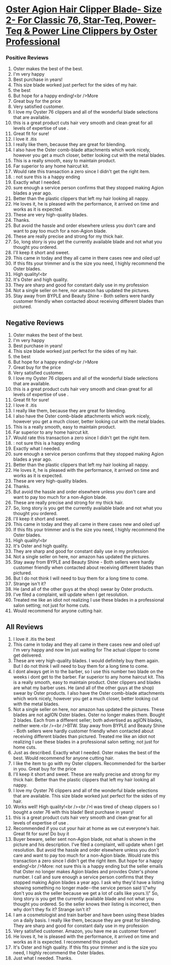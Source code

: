 # [Oster Agion Hair Clipper Blade- Size 2- For Classic 76, Star-Teq, Power-Teq &amp; Power Line Clippers by Oster Professional](https://products.checkmycream.com/products/Oster-Agion-Hair-Clipper-Blade-Size-2-For-Classic-76-Star-Teq-Power-Teq-and-Power-Line-Clippers-by-Oster-Professional.html)

### Positive Reviews

<ol>
      <li>Oster makes the best of the best.</li>
      <li>I&#x27;m very happy</li>
      <li>Best purchase in years!</li>
      <li>This size blade worked just perfect for the sides of my hair.</li>
      <li>the best</li>
      <li>But hope for a happy ending!&lt;br /&gt;More</li>
      <li>Great buy for the price</li>
      <li>Very satisfied customer.  </li>
      <li>I love my Oyster 76 clippers and all of the wonderful blade selections that are available.  </li>
      <li>this is a great product cuts hair very smooth and clean great for all levels of expertise of use .</li>
      <li>Great fit for sure!  </li>
      <li>I love it .itis</li>
      <li>I really like them, because they are great for blending.</li>
      <li>I also have the Oster comb-blade attachments which work nicely, however you get a much closer, better looking cut with the metal blades.</li>
      <li>This is a really smooth, easy to maintain product.</li>
      <li>Far superior to any home haircut kit.</li>
      <li>Would rate this transaction a zero since I didn&#x27;t get the right item.</li>
      <li>: not sure this is a happy ending</li>
      <li>Exactly what I needed.</li>
      <li>sure enough a service person confirms that they stopped making Agion blades a year ago.</li>
      <li>Better than the plastic clippers that left my hair looking all nappy.</li>
      <li>He loves it, he is pleased with the performance, it arrived on time and works as it is expected.</li>
      <li>These are very high-quality blades.</li>
      <li>Thanks.</li>
      <li>But avoid the hassle and order elsewhere unless you don&#x27;t care and want to pay too much for a non-Agion blade.</li>
      <li>These are really precise and strong for my thick hair.</li>
      <li>So, long story is you get the currently available blade and not what you thought you ordered.</li>
      <li>I&#x27;ll keep it short and sweet.</li>
      <li>This came in today and they all came in there cases new and oiled up!</li>
      <li>If this fits your trimmer and is the size you need,  I highly recommend the Oster blades.</li>
      <li>High quality!&lt;br</li>
      <li>It&#x27;s Oster and high quality.  </li>
      <li>They are sharp and good for constant daily use  in my profession</li>
      <li>Not a single seller on here, nor amazon has updated the pictures.</li>
      <li>Stay away from BYPLE and Beauty Shine - Both sellers were hardly customer friendly when contacted about receiving different blades than pictured.</li>
</ol>


<h2>Negative Reviews</h2>
<ol>
<li> Oster makes the best of the best.</li>
<li> I&#x27;m very happy</li>
<li> Best purchase in years!</li>
<li> This size blade worked just perfect for the sides of my hair.</li>
<li> the best</li>
<li> But hope for a happy ending!&lt;br /&gt;More</li>
<li> Great buy for the price</li>
<li> Very satisfied customer.  </li>
<li> I love my Oyster 76 clippers and all of the wonderful blade selections that are available.  </li>
<li> this is a great product cuts hair very smooth and clean great for all levels of expertise of use .</li>
<li> Great fit for sure!  </li>
<li> I love it .itis</li>
<li> I really like them, because they are great for blending.</li>
<li> I also have the Oster comb-blade attachments which work nicely, however you get a much closer, better looking cut with the metal blades.</li>
<li> This is a really smooth, easy to maintain product.</li>
<li> Far superior to any home haircut kit.</li>
<li> Would rate this transaction a zero since I didn&#x27;t get the right item.</li>
<li> : not sure this is a happy ending</li>
<li> Exactly what I needed.</li>
<li> sure enough a service person confirms that they stopped making Agion blades a year ago.</li>
<li> Better than the plastic clippers that left my hair looking all nappy.</li>
<li> He loves it, he is pleased with the performance, it arrived on time and works as it is expected.</li>
<li> These are very high-quality blades.</li>
<li> Thanks.</li>
<li> But avoid the hassle and order elsewhere unless you don&#x27;t care and want to pay too much for a non-Agion blade.</li>
<li> These are really precise and strong for my thick hair.</li>
<li> So, long story is you get the currently available blade and not what you thought you ordered.</li>
<li> I&#x27;ll keep it short and sweet.</li>
<li> This came in today and they all came in there cases new and oiled up!</li>
<li> If this fits your trimmer and is the size you need,  I highly recommend the Oster blades.</li>
<li> High quality!&lt;br</li>
<li> It&#x27;s Oster and high quality.  </li>
<li> They are sharp and good for constant daily use  in my profession</li>
<li> Not a single seller on here, nor amazon has updated the pictures.</li>
<li> Stay away from BYPLE and Beauty Shine - Both sellers were hardly customer friendly when contacted about receiving different blades than pictured.</li>
<li> But I do not think I will need to buy them for a long time to come.</li>
<li> Strange isn&#x27;t it?</li>
<li> He (and all of the other guys at the shop) swear by Oster products.</li>
<li> I&#x27;ve filed a complaint, will update when I get resolution.</li>
<li> Treated me like an idiot not realizing I use these blades in a professional salon setting; not just for home cuts.</li>
<li> Would recommend for anyone cutting hair.</li>
</ol>

<h2>All Reviews</h2>

<ol>
    <li> I love it .itis the best</li>
    <li> This came in today and they all came in there cases new and oiled up! I&#x27;m very happy and now Im just waiting for The actual clipper to come get delivered.</li>
    <li> These are very high-quality blades. I would definitely buy them again. But I do not think I will need to buy them for a long time to come.</li>
    <li> I dont always get in to the barber, so I use this number two blade on the weeks i dont get to the barber. Far superior to any home haircut kit. This is a really smooth, easy to maintain product. Oster clippers and blades are what my barber uses. He (and all of the other guys at the shop) swear by Oster products. I also have the Oster comb-blade attachments which work nicely, however you get a much closer, better looking cut with the metal blades.</li>
    <li> Not a single seller on here, nor amazon has updated the pictures. These blades are not agION Oster blades. Oster no longer makes them. Bought 2 blades. Each from a different seller; both advertised as agION blades, neither were.&lt;br /&gt;&lt;br /&gt;BTW. Stay away from BYPLE and Beauty Shine - Both sellers were hardly customer friendly when contacted about receiving different blades than pictured. Treated me like an idiot not realizing I use these blades in a professional salon setting; not just for home cuts.</li>
    <li> Just as described. Exactly what I needed. Oster makes the best of the best. Would recommend for anyone cutting hair.</li>
    <li> I like the item to go with my Oster clippers. Recommended for the barber in you. Great buy for the price</li>
    <li> I&#x27;ll keep it short and sweet. These are really precise and strong for my thick hair. Better than the plastic clippers that left my hair looking all nappy.</li>
    <li> I love my Oyster 76 clippers and all of the wonderful blade selections that are available.  This size blade worked just perfect for the sides of my hair.</li>
    <li> Works well! High quality!&lt;br /&gt;&lt;br /&gt;I was tired of cheap clippers so I bought a oster 76 with this blade! Best purchase in years!</li>
    <li> this is a great product cuts hair very smooth and clean great for all levels of expertise of use .</li>
    <li> Recommended if you cut your hair at home as we cut everyone&#x27;s hair.  Great fit for sure!  Do buy it</li>
    <li> Buyer beware, seller sent non-Agion blade, not what is shown in the picture and his description. I&#x27;ve filed a complaint, will update when I get resolution. But avoid the hassle and order elsewhere unless you don&#x27;t care and want to pay too much for a non-Agion blade. Would rate this transaction a zero since I didn&#x27;t get the right item. But hope for a happy ending!&lt;br /&gt;More: not sure this is a happy ending but the seller emails that Oster no longer makes Agion blades and provides Oster&#x27;s phone number. I call and sure enough a service person confirms that they stopped making Agion blades a year ago. I ask why they&#x27;d have a listing showing something no longer made--the service person said \\&quot;why don&#x27;t you ask the seller because we get a lot of calls like yours.\\&quot; So, long story is you get the currently available blade and not what you thought you ordered. So the seller knows their listing is incorrect, then why don&#x27;t they fix it? Strange isn&#x27;t it?</li>
    <li> I am a cosmetologist and train barber and have been using these blades on a daily basis. I really like them, because they are great for blending. They are sharp and good for constant daily use  in my profession</li>
    <li> Very satisfied customer.  Amazon,  you have me as customer forever!</li>
    <li> He loves it, he is pleased with the performance, it arrived on time and works as it is expected. I recommend this product</li>
    <li> It&#x27;s Oster and high quality.  If this fits your trimmer and is the size you need,  I highly recommend the Oster blades.</li>
    <li> Just what I needed. Thanks.</li>
</ol>




